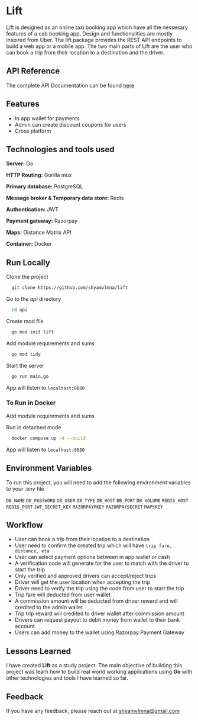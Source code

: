 
# Lift

Lift is designed as an online taxi booking app which have all the nessesary features of a cab booking app. Design and functionalities are mostly inspired from Uber. The lift package provides the REST API endpoints to build a web app or a mobile app. The two main parts of Lift are the user who can book a trip from their location to a destination and the driver.  



## API Reference

The complete API Documentation can be found [here](https://example.com)


## Features

- In app wallet for payments
- Admin can create discount coupons for users
- Cross platform

## Technologies and tools used

**Server:** Go

**HTTP Routing:** Gorilla mux

**Primary database:** PostgreSQL

**Message broker & Temporary data store:** Redis

**Authentication:** JWT

**Payment gateway:** Razorpay

**Maps:** Distance Matrix API

**Container:** Docker






## Run Locally

Clone the project

```bash
  git clone https://github.com/shyamvlmna/lift
```

Go to the *api* directory

```bash
  cd api
```

Create mod file

```bash
  go mod init lift
```

Add module requirements and sums

```bash
  go mod tidy
```

Start the server

```bash
  go run main.go
```

App will listen to ```localhost:8080```


### To Run in Docker

Add module requirements and sums

Run in detached mode

```bash
  docker compose up -d --build
```

App will listen to ```localhost:8080```

## Environment Variables

To run this project, you will need to add the following environment variables to your .env file

`DB_NAME`
`DB_PASSWORD`
`DB_USER`
`DB_TYPE`
`DB_HOST`
`DB_PORT`
`DB_VOLUME`
`REDIS_HOST`
`REDIS_PORT`
`JWT_SECRET_KEY`
`RAZORPAYPKEY`
`RAZORPAYSECRET`
`MAPSKEY`


## Workflow

- User can book a trip from their location to a destination
- User need to confirm the created trip which will have ``trip fare, distance, eta``
- User can select payment options between in app wallet or cash
- A verification code will generate for the user to match with the driver to start the trip
- Only verified and approved drivers can accept/reject trips
- Driver will get the user location when accepting the trip
- Driver need to verify the trip using the code from user to start the trip
- Trip fare will deducted from user wallet
- A commission amount will be deducted from driver reward and will credited to the admin wallet
- Trip trip reward will credited to driver wallet after commission amount
- Drivers can request payout to debit money from wallet to their bank account
- Users can add money to the wallet using Razorpay Payment Gateway

## Lessons Learned

I have created **Lift** as a study project. The main objective of building this project was learn how to build real world working applications using **Go** with other technologies and tools I have learned so far. 


## Feedback

If you have any feedback, please reach out at shyamvlmna@gmail.com

